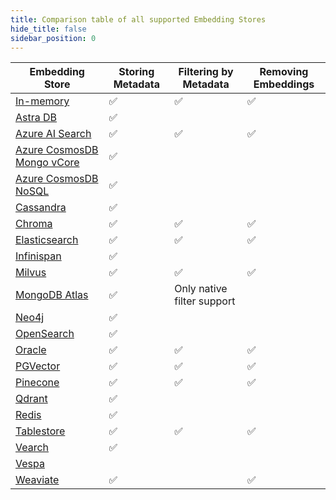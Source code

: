 ```yaml
---
title: Comparison table of all supported Embedding Stores
hide_title: false
sidebar_position: 0
---
```


| Embedding Store                                                                       | Storing Metadata | Filtering by Metadata      | Removing Embeddings |
|---------------------------------------------------------------------------------------|------------------|----------------------------|---------------------|
| [In-memory](/integrations/embedding-stores/in-memory)                                 | ✅                | ✅                          | ✅                   |
| [Astra DB](/integrations/embedding-stores/astra-db)                                   | ✅                |                            |                     |
| [Azure AI Search](/integrations/embedding-stores/azure-ai-search)                     | ✅                | ✅                          | ✅                   |
| [Azure CosmosDB Mongo vCore](/integrations/embedding-stores/azure-cosmos-mongo-vcore) | ✅                |                            |                     |
| [Azure CosmosDB NoSQL](/integrations/embedding-stores/azure-cosmos-nosql)             | ✅                |                            |                     |
| [Cassandra](/integrations/embedding-stores/cassandra)                                 | ✅                |                            |                     |
| [Chroma](/integrations/embedding-stores/chroma)                                       | ✅                | ✅                          | ✅                   |
| [Elasticsearch](/integrations/embedding-stores/elasticsearch)                         | ✅                | ✅                          | ✅                   |
| [Infinispan](/integrations/embedding-stores/infinispan)                               | ✅                |                            |                     |
| [Milvus](/integrations/embedding-stores/milvus)                                       | ✅                | ✅                          | ✅                   |
| [MongoDB Atlas](/integrations/embedding-stores/mongodb-atlas)                         | ✅                | Only native filter support |                     |
| [Neo4j](/integrations/embedding-stores/neo4j)                                         | ✅                |                            |                     |
| [OpenSearch](/integrations/embedding-stores/opensearch)                               | ✅                |                            |                     |
| [Oracle](/integrations/embedding-stores/oracle)                                       | ✅                | ✅                          | ✅                   |
| [PGVector](/integrations/embedding-stores/pgvector)                                   | ✅                | ✅                          | ✅                   |
| [Pinecone](/integrations/embedding-stores/pinecone)                                   | ✅                | ✅                          | ✅                   |
| [Qdrant](/integrations/embedding-stores/qdrant)                                       | ✅                |                            |                     |
| [Redis](/integrations/embedding-stores/redis)                                         | ✅                |                            |                     |
| [Tablestore](/integrations/embedding-stores/tablestore) | ✅             |✅                      |✅                    |
| [Vearch](/integrations/embedding-stores/vearch)                                       | ✅                |                            |                     |
| [Vespa](/integrations/embedding-stores/vespa)                                         |                  |                            |                     |
| [Weaviate](/integrations/embedding-stores/weaviate)                                   | ✅                |                            | ✅                   |
